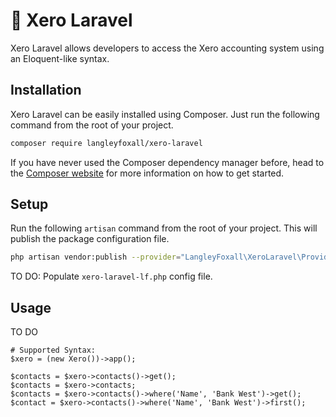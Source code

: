 # 💸 Xero Laravel

Xero Laravel allows developers to access the Xero accounting system using 
an Eloquent-like syntax.

## Installation

Xero Laravel can be easily installed using Composer. Just run the following 
command from the root of your project.

```bash
composer require langleyfoxall/xero-laravel
```

If you have never used the Composer dependency manager before, head 
to the [Composer website](https://getcomposer.org/) for more information 
on how to get started.

## Setup

Run the following `artisan` command from the root of your project. This
will publish the package configuration file.

```bash
php artisan vendor:publish --provider="LangleyFoxall\XeroLaravel\Providers\XeroLaravelServiceProvider"
```

TO DO: Populate `xero-laravel-lf.php` config file.

## Usage

TO DO

```
# Supported Syntax:
$xero = (new Xero())->app();

$contacts = $xero->contacts()->get();                               
$contacts = $xero->contacts;
$contacts = $xero->contacts()->where('Name', 'Bank West')->get();
$contact = $xero->contacts()->where('Name', 'Bank West')->first();

```